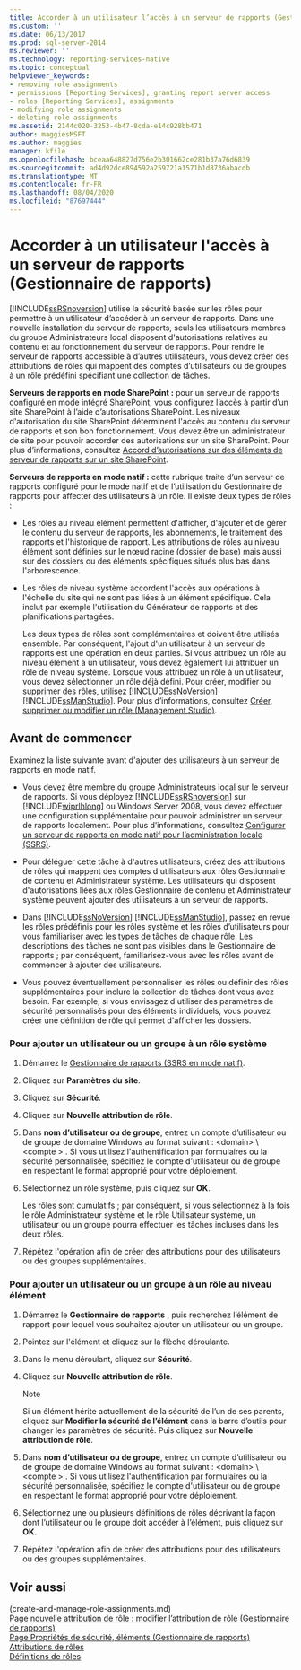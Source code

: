 ```yaml
---
title: Accorder à un utilisateur l’accès à un serveur de rapports (Gestionnaire de rapports) | Microsoft Docs
ms.custom: ''
ms.date: 06/13/2017
ms.prod: sql-server-2014
ms.reviewer: ''
ms.technology: reporting-services-native
ms.topic: conceptual
helpviewer_keywords:
- removing role assignments
- permissions [Reporting Services], granting report server access
- roles [Reporting Services], assignments
- modifying role assignments
- deleting role assignments
ms.assetid: 2144c020-3253-4b47-8cda-e14c928bb471
author: maggiesMSFT
ms.author: maggies
manager: kfile
ms.openlocfilehash: bceaa648827d756e2b301662ce281b37a76d6839
ms.sourcegitcommit: ad4d92dce894592a259721a1571b1d8736abacdb
ms.translationtype: MT
ms.contentlocale: fr-FR
ms.lasthandoff: 08/04/2020
ms.locfileid: "87697444"
---
```

# <a name="grant-user-access-to-a-report-server-report-manager"></a>Accorder à un utilisateur l'accès à un serveur de rapports (Gestionnaire de rapports)
  [!INCLUDE[ssRSnoversion](../../includes/ssrsnoversion-md.md)] utilise la sécurité basée sur les rôles pour permettre à un utilisateur d’accéder à un serveur de rapports. Dans une nouvelle installation du serveur de rapports, seuls les utilisateurs membres du groupe Administrateurs local disposent d'autorisations relatives au contenu et au fonctionnement du serveur de rapports. Pour rendre le serveur de rapports accessible à d’autres utilisateurs, vous devez créer des attributions de rôles qui mappent des comptes d’utilisateurs ou de groupes à un rôle prédéfini spécifiant une collection de tâches.  
  
 **Serveurs de rapports en mode SharePoint :** pour un serveur de rapports configuré en mode intégré SharePoint, vous configurez l’accès à partir d’un site SharePoint à l’aide d’autorisations SharePoint. Les niveaux d'autorisation du site SharePoint déterminent l'accès au contenu du serveur de rapports et son bon fonctionnement. Vous devez être un administrateur de site pour pouvoir accorder des autorisations sur un site SharePoint. Pour plus d’informations, consultez [Accord d’autorisations sur des éléments de serveur de rapports sur un site SharePoint](granting-permissions-on-report-server-items-on-a-sharepoint-site.md).  
  
 **Serveurs de rapports en mode natif :** cette rubrique traite d’un serveur de rapports configuré pour le mode natif et de l’utilisation du Gestionnaire de rapports pour affecter des utilisateurs à un rôle. Il existe deux types de rôles :  
  
-   Les rôles au niveau élément permettent d'afficher, d'ajouter et de gérer le contenu du serveur de rapports, les abonnements, le traitement des rapports et l'historique de rapport. Les attributions de rôles au niveau élément sont définies sur le nœud racine (dossier de base) mais aussi sur des dossiers ou des éléments spécifiques situés plus bas dans l'arborescence.  
  
-   Les rôles de niveau système accordent l'accès aux opérations à l'échelle du site qui ne sont pas liées à un élément spécifique. Cela inclut par exemple l'utilisation du Générateur de rapports et des planifications partagées.  
  
     Les deux types de rôles sont complémentaires et doivent être utilisés ensemble. Par conséquent, l'ajout d'un utilisateur à un serveur de rapports est une opération en deux parties. Si vous attribuez un rôle au niveau élément à un utilisateur, vous devez également lui attribuer un rôle de niveau système. Lorsque vous attribuez un rôle à un utilisateur, vous devez sélectionner un rôle déjà défini. Pour créer, modifier ou supprimer des rôles, utilisez [!INCLUDE[ssNoVersion](../../includes/ssnoversion-md.md)] [!INCLUDE[ssManStudio](../../includes/ssmanstudio-md.md)]. Pour plus d’informations, consultez [Créer, supprimer ou modifier un rôle &#40;Management Studio&#41;](role-definitions-create-delete-or-modify.md).  
  
## <a name="before-you-start"></a>Avant de commencer  
 Examinez la liste suivante avant d'ajouter des utilisateurs à un serveur de rapports en mode natif.  
  
-   Vous devez être membre du groupe Administrateurs local sur le serveur de rapports. Si vous déployez [!INCLUDE[ssRSnoversion](../../includes/ssrsnoversion-md.md)] sur [!INCLUDE[wiprlhlong](../../includes/wiprlhlong-md.md)] ou Windows Server 2008, vous devez effectuer une configuration supplémentaire pour pouvoir administrer un serveur de rapports localement. Pour plus d’informations, consultez [Configurer un serveur de rapports en mode natif pour l’administration locale &#40;SSRS&#41;](../report-server/configure-a-native-mode-report-server-for-local-administration-ssrs.md).  
  
-   Pour déléguer cette tâche à d'autres utilisateurs, créez des attributions de rôles qui mappent des comptes d'utilisateurs aux rôles Gestionnaire de contenu et Administrateur système. Les utilisateurs qui disposent d'autorisations liées aux rôles Gestionnaire de contenu et Administrateur système peuvent ajouter des utilisateurs à un serveur de rapports.  
  
-   Dans [!INCLUDE[ssNoVersion](../../includes/ssnoversion-md.md)] [!INCLUDE[ssManStudio](../../includes/ssmanstudio-md.md)], passez en revue les rôles prédéfinis pour les rôles système et les rôles d’utilisateurs pour vous familiariser avec les types de tâches de chaque rôle. Les descriptions des tâches ne sont pas visibles dans le Gestionnaire de rapports ; par conséquent, familiarisez-vous avec les rôles avant de commencer à ajouter des utilisateurs.  
  
-   Vous pouvez éventuellement personnaliser les rôles ou définir des rôles supplémentaires pour inclure la collection de tâches dont vous avez besoin. Par exemple, si vous envisagez d'utiliser des paramètres de sécurité personnalisés pour des éléments individuels, vous pouvez créer une définition de rôle qui permet d'afficher les dossiers.  
  
### <a name="to-add-a-user-or-group-to-a-system-role"></a>Pour ajouter un utilisateur ou un groupe à un rôle système  
  
1.  Démarrez le [Gestionnaire de rapports &#40;SSRS en mode natif&#41;](../report-manager-ssrs-native-mode.md).  
  
2.  Cliquez sur **Paramètres du site**.  
  
3.  Cliquez sur **Sécurité**.  
  
4.  Cliquez sur **Nouvelle attribution de rôle**.  
  
5.  Dans **nom d’utilisateur ou de groupe**, entrez un compte d’utilisateur ou de groupe de domaine Windows au format suivant : \<domain> \\<compte \> . Si vous utilisez l'authentification par formulaires ou la sécurité personnalisée, spécifiez le compte d'utilisateur ou de groupe en respectant le format approprié pour votre déploiement.  
  
6.  Sélectionnez un rôle système, puis cliquez sur **OK**.  
  
     Les rôles sont cumulatifs ; par conséquent, si vous sélectionnez à la fois le rôle Administrateur système et le rôle Utilisateur système, un utilisateur ou un groupe pourra effectuer les tâches incluses dans les deux rôles.  
  
7.  Répétez l'opération afin de créer des attributions pour des utilisateurs ou des groupes supplémentaires.  
  
### <a name="to-add-a-user-or-group-to-an-item-role"></a>Pour ajouter un utilisateur ou un groupe à un rôle au niveau élément  
  
1.  Démarrez le **Gestionnaire de rapports** , puis recherchez l’élément de rapport pour lequel vous souhaitez ajouter un utilisateur ou un groupe.  
  
2.  Pointez sur l'élément et cliquez sur la flèche déroulante.  
  
3.  Dans le menu déroulant, cliquez sur **Sécurité**.  
  
4.  Cliquez sur **Nouvelle attribution de rôle**.  
  
    > [!NOTE]  
    >  Si un élément hérite actuellement de la sécurité de l’un de ses parents, cliquez sur **Modifier la sécurité de l’élément** dans la barre d’outils pour changer les paramètres de sécurité. Puis cliquez sur **Nouvelle attribution de rôle**.  
  
5.  Dans **nom d’utilisateur ou de groupe**, entrez un compte d’utilisateur ou de groupe de domaine Windows au format suivant : \<domain> \\<compte \> . Si vous utilisez l'authentification par formulaires ou la sécurité personnalisée, spécifiez le compte d'utilisateur ou de groupe en respectant le format approprié pour votre déploiement.  
  
6.  Sélectionnez une ou plusieurs définitions de rôles décrivant la façon dont l’utilisateur ou le groupe doit accéder à l’élément, puis cliquez sur **OK**.  
  
7.  Répétez l'opération afin de créer des attributions pour des utilisateurs ou des groupes supplémentaires.  
  
## <a name="see-also"></a>Voir aussi  
 (create-and-manage-role-assignments.md)   
 [Page nouvelle attribution de rôle : modifier l’attribution de rôle &#40;Gestionnaire de rapports&#41;](../new-role-assignment-edit-role-assignment-page-report-manager.md)   
 [Page Propriétés de sécurité, éléments &#40;Gestionnaire de rapports&#41;](../security-properties-page-items-report-manager.md)   
 [Attributions de rôles](role-assignments.md)   
 [Définitions de rôles](role-definitions.md)  
  
  
